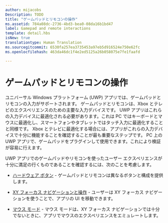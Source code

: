 ```yaml
---
author: mijacobs
Description: TODO
title: "ゲームパッドとリモコンの操作"
ms.assetid: 784a08dc-2736-4bd3-bea0-08da16b1bd47
label: Gamepad and remote interactions
template: detail.hbs
isNew: true
translationtype: Human Translation
ms.sourcegitcommit: 6530fa257ea3735453a97eb5d916524e750e62fc
ms.openlocfilehash: 463da46dc1f4e2ed5125a26b058075e7fe1faafd

---
```


# ゲームパッドとリモコンの操作

ユニバーサル Windows プラットフォーム (UWP) アプリでは、ゲームパッドとリモコンの入力がサポートされます。 ゲームパッドとリモコンは、Xbox とテレビのエクスペリエンスのための主要な入力デバイスです。 UWP アプリはこれらの入力デバイスに最適化される必要があります。これは PC ではキーボードとマウスに最適化し、スマートフォンやタブレットではタッチ入力に最適化することと同様です。 Xbox とテレビに最適化する場合には、アプリがこれらの入力デバイスで十分に機能することを確認することが最も重要なステップです。
PC 上の UWP アプリで、ゲームパッドをプラグインして使用できます。これにより検証が容易に行えます。

UWP アプリでのゲームパッドやリモコンを使ったユーザー エクスペリエンスが十分に満足の行くものであることを確認するには、次のことを考慮します。

* [ハードウェア ボタン](designing-for-tv.md#hardware-buttons)
             -
ゲームパッドとリモコンは異なるボタンと構成を提供します。

* [XY フォーカス ナビゲーションと操作](designing-for-tv.md#xy-focus-navigation-and-interaction)
             -
ユーザーは XY フォーカス ナビゲーションを使うことで、アプリの UI を移動できます。

* [マウス モード](designing-for-tv.md#mouse-mode)
             -
マウス モードは、XY フォーカス ナビゲーションでは十分でないときに、アプリでマウスのエクスペリエンスをエミュレートします。



<!--HONumber=Jun16_HO4-->


